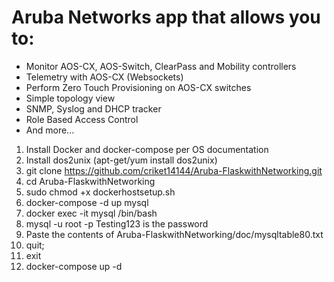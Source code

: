 # Aruba Networks app that allows you to:
- Monitor AOS-CX, AOS-Switch, ClearPass and Mobility controllers
- Telemetry with AOS-CX (Websockets)
- Perform Zero Touch Provisioning on AOS-CX switches
- Simple topology view
- SNMP, Syslog and DHCP tracker
- Role Based Access Control
- And more...

1.	Install Docker and docker-compose per OS documentation
2.	Install dos2unix (apt-get/yum install dos2unix)
3.	git clone  https://github.com/criket14144/Aruba-FlaskwithNetworking.git
4.	cd Aruba-FlaskwithNetworking
5.	sudo chmod +x dockerhostsetup.sh
6.	docker-compose -d up mysql
7.	docker exec -it mysql /bin/bash
8.	mysql -u root -p       Testing123 is the password
9.	Paste the contents of Aruba-FlaskwithNetworking/doc/mysqltable80.txt
10.	quit;
11.	exit
12.	docker-compose up -d

